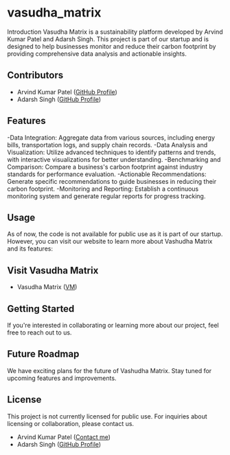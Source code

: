 # vasudha_matrix
Introduction
Vasudha Matrix is a sustainability platform developed by Arvind Kumar Patel and Adarsh Singh. This project is part of our startup and is designed to help businesses monitor and reduce their carbon footprint by providing comprehensive data analysis and actionable insights.

## Contributors
- Arvind Kumar Patel ([GitHub Profile](https://github.com/arvindthetech))
- Adarsh Singh ([GitHub Profile](https://github.com/adarsh-singh01))

## Features
-Data Integration: Aggregate data from various sources, including energy bills, transportation logs, and supply chain records.
-Data Analysis and Visualization: Utilize advanced techniques to identify patterns and trends, with interactive visualizations for better understanding.
-Benchmarking and Comparison: Compare a business's carbon footprint against industry standards for performance evaluation.
-Actionable Recommendations: Generate specific recommendations to guide businesses in reducing their carbon footprint.
-Monitoring and Reporting: Establish a continuous monitoring system and generate regular reports for progress tracking.

## Usage
As of now, the code is not available for public use as it is part of our startup. However, you can visit our website to learn more about Vashudha Matrix and its features:

## Visit Vasudha Matrix
- Vasudha Matrix ([VM](https://arvindthetech.github.io/vasudha_matrix/))

## Getting Started
If you're interested in collaborating or learning more about our project, feel free to reach out to us.

## Future Roadmap
We have exciting plans for the future of Vashudha Matrix. Stay tuned for upcoming features and improvements.

## License
This project is not currently licensed for public use. For inquiries about licensing or collaboration, please contact us.
- Arvind Kumar Patel ([Contact me](patelkumararvind1234@gmail.com))
- Adarsh Singh ([GitHub Profile](email.adarshsingh@gmail.com))
